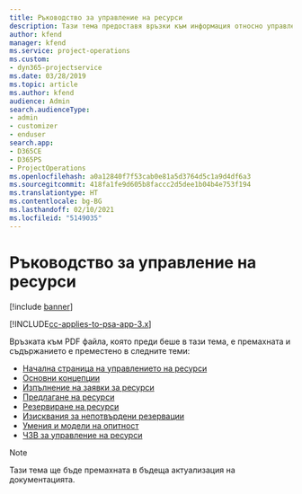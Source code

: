 ```yaml
---
title: Ръководство за управление на ресурси
description: Тази тема предоставя връзки към информация относно управлението на ресурси в Project Service Automation
author: kfend
manager: kfend
ms.service: project-operations
ms.custom:
- dyn365-projectservice
ms.date: 03/28/2019
ms.topic: article
ms.author: kfend
audience: Admin
search.audienceType:
- admin
- customizer
- enduser
search.app:
- D365CE
- D365PS
- ProjectOperations
ms.openlocfilehash: a0a12840f7f53cab0e81a5d3764d5c1a9d4df6a3
ms.sourcegitcommit: 418fa1fe9d605b8faccc2d5dee1b04b4e753f194
ms.translationtype: HT
ms.contentlocale: bg-BG
ms.lasthandoff: 02/10/2021
ms.locfileid: "5149035"
---
```

# <a name="resource-management-guide"></a>Ръководство за управление на ресурси

[!include [banner](../../includes/psa-now-project-operations.md)]

[!INCLUDE[cc-applies-to-psa-app-3.x](../../includes/cc-applies-to-psa-app-3x.md)]

Връзката към PDF файла, която преди беше в тази тема, е премахната и съдържанието е преместено в следните теми:

- [Начална страница на управлението на ресурси](../resource-management-home-page.md)
- [Основни концепции](../reports-key-concepts.md)
- [Изпълнение на заявки за ресурси](../resource-management-fulfill-requests.md)
- [Предлагане на ресурси](../resource-management-propose-resources.md)
- [Резервиране на ресурси](../resource-management-book-resources-scheduleboard.md)
- [Изисквания за непотвърдени резервации](../resource-management-softbook-requirements.md)
- [Умения и модели на опитност](../resource-management-skills-proficiency.md)
- [ЧЗВ за управление на ресурси](../resource-management-faq.md)

> [!NOTE]
> Тази тема ще бъде премахната в бъдеща актуализация на документацията. 
